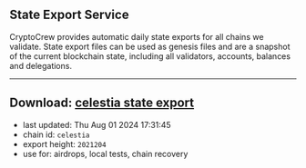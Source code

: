 ## State Export Service
CryptoCrew provides automatic daily state exports for all chains we validate. State export files can be used as genesis files and are a snapshot of the current blockchain state, including all validators, accounts, balances and delegations.

---
**Download: [celestia state export](https://dl-eu2.ccvalidators.com/SERVICE/celestia/celestia_export_2021204.json)**
---

- last updated: Thu Aug 01 2024 17:31:45
- chain id: `celestia`
- export height: `2021204`
- use for: airdrops, local tests, chain recovery
